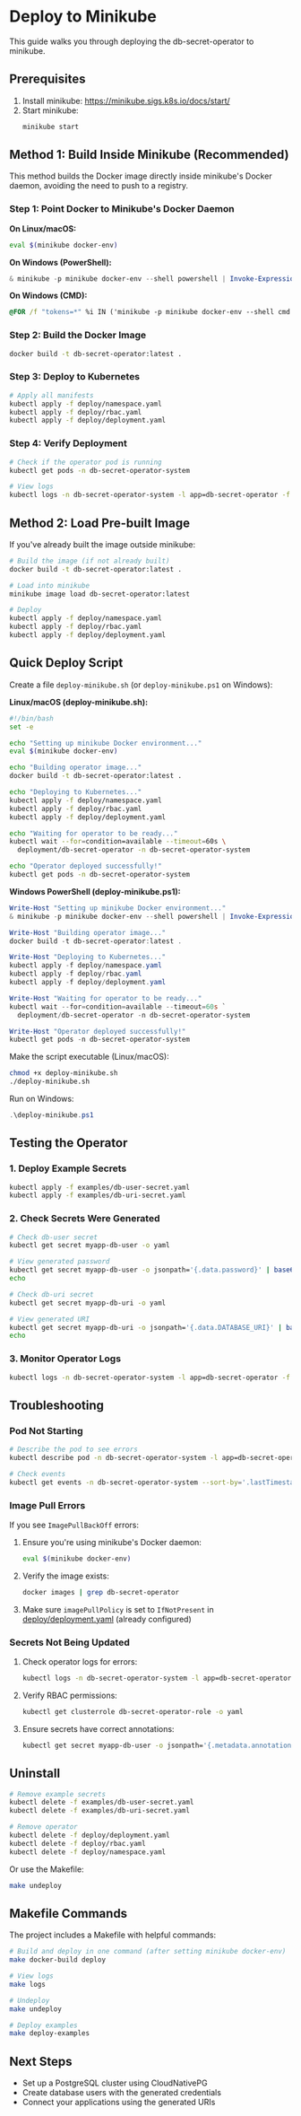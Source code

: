 # Deploy to Minikube

This guide walks you through deploying the db-secret-operator to minikube.

## Prerequisites

1. Install minikube: https://minikube.sigs.k8s.io/docs/start/
2. Start minikube:
   ```bash
   minikube start
   ```

## Method 1: Build Inside Minikube (Recommended)

This method builds the Docker image directly inside minikube's Docker daemon, avoiding the need to push to a registry.

### Step 1: Point Docker to Minikube's Docker Daemon

**On Linux/macOS:**
```bash
eval $(minikube docker-env)
```

**On Windows (PowerShell):**
```powershell
& minikube -p minikube docker-env --shell powershell | Invoke-Expression
```

**On Windows (CMD):**
```cmd
@FOR /f "tokens=*" %i IN ('minikube -p minikube docker-env --shell cmd') DO @%i
```

### Step 2: Build the Docker Image

```bash
docker build -t db-secret-operator:latest .
```

### Step 3: Deploy to Kubernetes

```bash
# Apply all manifests
kubectl apply -f deploy/namespace.yaml
kubectl apply -f deploy/rbac.yaml
kubectl apply -f deploy/deployment.yaml
```

### Step 4: Verify Deployment

```bash
# Check if the operator pod is running
kubectl get pods -n db-secret-operator-system

# View logs
kubectl logs -n db-secret-operator-system -l app=db-secret-operator -f
```

## Method 2: Load Pre-built Image

If you've already built the image outside minikube:

```bash
# Build the image (if not already built)
docker build -t db-secret-operator:latest .

# Load into minikube
minikube image load db-secret-operator:latest

# Deploy
kubectl apply -f deploy/namespace.yaml
kubectl apply -f deploy/rbac.yaml
kubectl apply -f deploy/deployment.yaml
```

## Quick Deploy Script

Create a file `deploy-minikube.sh` (or `deploy-minikube.ps1` on Windows):

**Linux/macOS (deploy-minikube.sh):**
```bash
#!/bin/bash
set -e

echo "Setting up minikube Docker environment..."
eval $(minikube docker-env)

echo "Building operator image..."
docker build -t db-secret-operator:latest .

echo "Deploying to Kubernetes..."
kubectl apply -f deploy/namespace.yaml
kubectl apply -f deploy/rbac.yaml
kubectl apply -f deploy/deployment.yaml

echo "Waiting for operator to be ready..."
kubectl wait --for=condition=available --timeout=60s \
  deployment/db-secret-operator -n db-secret-operator-system

echo "Operator deployed successfully!"
kubectl get pods -n db-secret-operator-system
```

**Windows PowerShell (deploy-minikube.ps1):**
```powershell
Write-Host "Setting up minikube Docker environment..."
& minikube -p minikube docker-env --shell powershell | Invoke-Expression

Write-Host "Building operator image..."
docker build -t db-secret-operator:latest .

Write-Host "Deploying to Kubernetes..."
kubectl apply -f deploy/namespace.yaml
kubectl apply -f deploy/rbac.yaml
kubectl apply -f deploy/deployment.yaml

Write-Host "Waiting for operator to be ready..."
kubectl wait --for=condition=available --timeout=60s `
  deployment/db-secret-operator -n db-secret-operator-system

Write-Host "Operator deployed successfully!"
kubectl get pods -n db-secret-operator-system
```

Make the script executable (Linux/macOS):
```bash
chmod +x deploy-minikube.sh
./deploy-minikube.sh
```

Run on Windows:
```powershell
.\deploy-minikube.ps1
```

## Testing the Operator

### 1. Deploy Example Secrets

```bash
kubectl apply -f examples/db-user-secret.yaml
kubectl apply -f examples/db-uri-secret.yaml
```

### 2. Check Secrets Were Generated

```bash
# Check db-user secret
kubectl get secret myapp-db-user -o yaml

# View generated password
kubectl get secret myapp-db-user -o jsonpath='{.data.password}' | base64 -d
echo

# Check db-uri secret
kubectl get secret myapp-db-uri -o yaml

# View generated URI
kubectl get secret myapp-db-uri -o jsonpath='{.data.DATABASE_URI}' | base64 -d
echo
```

### 3. Monitor Operator Logs

```bash
kubectl logs -n db-secret-operator-system -l app=db-secret-operator -f
```

## Troubleshooting

### Pod Not Starting

```bash
# Describe the pod to see errors
kubectl describe pod -n db-secret-operator-system -l app=db-secret-operator

# Check events
kubectl get events -n db-secret-operator-system --sort-by='.lastTimestamp'
```

### Image Pull Errors

If you see `ImagePullBackOff` errors:

1. Ensure you're using minikube's Docker daemon:
   ```bash
   eval $(minikube docker-env)
   ```

2. Verify the image exists:
   ```bash
   docker images | grep db-secret-operator
   ```

3. Make sure `imagePullPolicy` is set to `IfNotPresent` in [deploy/deployment.yaml](deploy/deployment.yaml) (already configured)

### Secrets Not Being Updated

1. Check operator logs for errors:
   ```bash
   kubectl logs -n db-secret-operator-system -l app=db-secret-operator
   ```

2. Verify RBAC permissions:
   ```bash
   kubectl get clusterrole db-secret-operator-role -o yaml
   ```

3. Ensure secrets have correct annotations:
   ```bash
   kubectl get secret myapp-db-user -o jsonpath='{.metadata.annotations}'
   ```

## Uninstall

```bash
# Remove example secrets
kubectl delete -f examples/db-user-secret.yaml
kubectl delete -f examples/db-uri-secret.yaml

# Remove operator
kubectl delete -f deploy/deployment.yaml
kubectl delete -f deploy/rbac.yaml
kubectl delete -f deploy/namespace.yaml
```

Or use the Makefile:
```bash
make undeploy
```

## Makefile Commands

The project includes a Makefile with helpful commands:

```bash
# Build and deploy in one command (after setting minikube docker-env)
make docker-build deploy

# View logs
make logs

# Undeploy
make undeploy

# Deploy examples
make deploy-examples
```

## Next Steps

- Set up a PostgreSQL cluster using CloudNativePG
- Create database users with the generated credentials
- Connect your applications using the generated URIs
